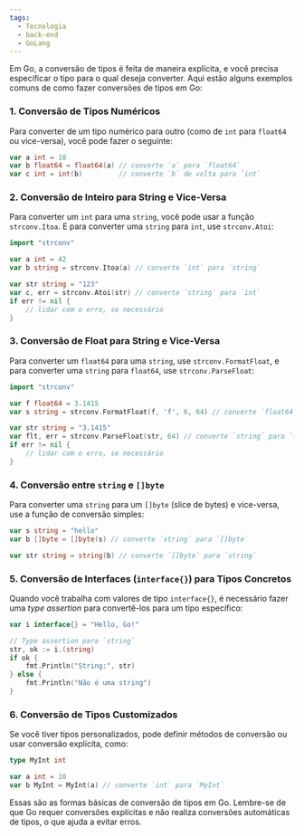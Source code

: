 ```yaml
---
tags:
  - Tecnologia
  - back-end
  - GoLang
---
```

Em Go, a conversão de tipos é feita de maneira explícita, e você precisa especificar o tipo para o qual deseja converter. Aqui estão alguns exemplos comuns de como fazer conversões de tipos em Go:

### 1. **Conversão de Tipos Numéricos**

Para converter de um tipo numérico para outro (como de `int` para `float64` ou vice-versa), você pode fazer o seguinte:

```go
var a int = 10
var b float64 = float64(a) // converte `a` para `float64`
var c int = int(b)         // converte `b` de volta para `int`
```

### 2. **Conversão de Inteiro para String e Vice-Versa**

Para converter um `int` para uma `string`, você pode usar a função `strconv.Itoa`. E para converter uma `string` para `int`, use `strconv.Atoi`:

```go
import "strconv"

var a int = 42
var b string = strconv.Itoa(a) // converte `int` para `string`

var str string = "123"
var c, err = strconv.Atoi(str) // converte `string` para `int`
if err != nil {
    // lidar com o erro, se necessário
}
```

### 3. **Conversão de Float para String e Vice-Versa**

Para converter um `float64` para uma `string`, use `strconv.FormatFloat`, e para converter uma `string` para `float64`, use `strconv.ParseFloat`:

```go
import "strconv"

var f float64 = 3.1415
var s string = strconv.FormatFloat(f, 'f', 6, 64) // converte `float64` para `string`

var str string = "3.1415"
var flt, err = strconv.ParseFloat(str, 64) // converte `string` para `float64`
if err != nil {
    // lidar com o erro, se necessário
}
```

### 4. **Conversão entre `string` e `[]byte`**

Para converter uma `string` para um `[]byte` (slice de bytes) e vice-versa, use a função de conversão simples:

```go
var s string = "hello"
var b []byte = []byte(s) // converte `string` para `[]byte`

var str string = string(b) // converte `[]byte` para `string`
```

### 5. **Conversão de Interfaces (`interface{}`) para Tipos Concretos**

Quando você trabalha com valores de tipo `interface{}`, é necessário fazer uma *type assertion* para convertê-los para um tipo específico:

```go
var i interface{} = "Hello, Go!"

// Type assertion para `string`
str, ok := i.(string)
if ok {
    fmt.Println("String:", str)
} else {
    fmt.Println("Não é uma string")
}
```

### 6. **Conversão de Tipos Customizados**

Se você tiver tipos personalizados, pode definir métodos de conversão ou usar conversão explícita, como:

```go
type MyInt int

var a int = 10
var b MyInt = MyInt(a) // converte `int` para `MyInt`
```

Essas são as formas básicas de conversão de tipos em Go. Lembre-se de que Go requer conversões explícitas e não realiza conversões automáticas de tipos, o que ajuda a evitar erros.